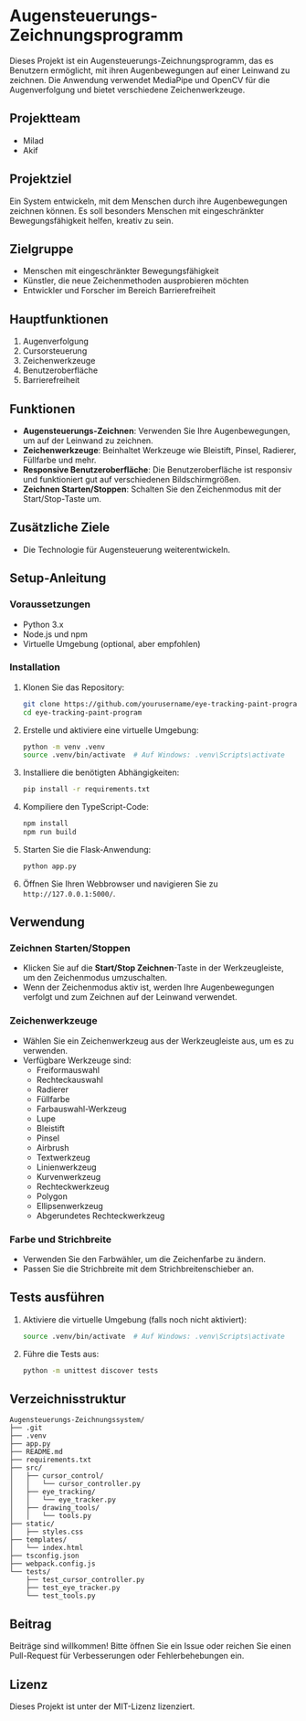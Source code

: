 # Augensteuerungs-Zeichnungsprogramm

Dieses Projekt ist ein Augensteuerungs-Zeichnungsprogramm, das es Benutzern ermöglicht, mit ihren Augenbewegungen auf einer Leinwand zu zeichnen. Die Anwendung verwendet MediaPipe und OpenCV für die Augenverfolgung und bietet verschiedene Zeichenwerkzeuge.

## Projektteam
- Milad
- Akif

## Projektziel
Ein System entwickeln, mit dem Menschen durch ihre Augenbewegungen zeichnen können. Es soll besonders Menschen mit eingeschränkter Bewegungsfähigkeit helfen, kreativ zu sein.

## Zielgruppe
- Menschen mit eingeschränkter Bewegungsfähigkeit
- Künstler, die neue Zeichenmethoden ausprobieren möchten
- Entwickler und Forscher im Bereich Barrierefreiheit

## Hauptfunktionen
1. Augenverfolgung
2. Cursorsteuerung
3. Zeichenwerkzeuge
4. Benutzeroberfläche
5. Barrierefreiheit

## Funktionen

- **Augensteuerungs-Zeichnen**: Verwenden Sie Ihre Augenbewegungen, um auf der Leinwand zu zeichnen.
- **Zeichenwerkzeuge**: Beinhaltet Werkzeuge wie Bleistift, Pinsel, Radierer, Füllfarbe und mehr.
- **Responsive Benutzeroberfläche**: Die Benutzeroberfläche ist responsiv und funktioniert gut auf verschiedenen Bildschirmgrößen.
- **Zeichnen Starten/Stoppen**: Schalten Sie den Zeichenmodus mit der Start/Stop-Taste um.

## Zusätzliche Ziele
- Die Technologie für Augensteuerung weiterentwickeln.

## Setup-Anleitung

### Voraussetzungen
- Python 3.x
- Node.js und npm
- Virtuelle Umgebung (optional, aber empfohlen)

### Installation

1. Klonen Sie das Repository:
    ```sh
    git clone https://github.com/yourusername/eye-tracking-paint-program.git
    cd eye-tracking-paint-program
    ```

2. Erstelle und aktiviere eine virtuelle Umgebung:
    ```sh
    python -m venv .venv
    source .venv/bin/activate  # Auf Windows: .venv\Scripts\activate
    ```

3. Installiere die benötigten Abhängigkeiten:
    ```sh
    pip install -r requirements.txt
    ```

4. Kompiliere den TypeScript-Code:
    ```sh
    npm install
    npm run build
    ```

5. Starten Sie die Flask-Anwendung:
    ```sh
    python app.py
    ```

6. Öffnen Sie Ihren Webbrowser und navigieren Sie zu `http://127.0.0.1:5000/`.

## Verwendung

### Zeichnen Starten/Stoppen

- Klicken Sie auf die **Start/Stop Zeichnen**-Taste in der Werkzeugleiste, um den Zeichenmodus umzuschalten.
- Wenn der Zeichenmodus aktiv ist, werden Ihre Augenbewegungen verfolgt und zum Zeichnen auf der Leinwand verwendet.

### Zeichenwerkzeuge

- Wählen Sie ein Zeichenwerkzeug aus der Werkzeugleiste aus, um es zu verwenden.
- Verfügbare Werkzeuge sind:
  - Freiformauswahl
  - Rechteckauswahl
  - Radierer
  - Füllfarbe
  - Farbauswahl-Werkzeug
  - Lupe
  - Bleistift
  - Pinsel
  - Airbrush
  - Textwerkzeug
  - Linienwerkzeug
  - Kurvenwerkzeug
  - Rechteckwerkzeug
  - Polygon
  - Ellipsenwerkzeug
  - Abgerundetes Rechteckwerkzeug

### Farbe und Strichbreite

- Verwenden Sie den Farbwähler, um die Zeichenfarbe zu ändern.
- Passen Sie die Strichbreite mit dem Strichbreitenschieber an.

## Tests ausführen

1. Aktiviere die virtuelle Umgebung (falls noch nicht aktiviert):
    ```sh
    source .venv/bin/activate  # Auf Windows: .venv\Scripts\activate
    ```

2. Führe die Tests aus:
    ```sh
    python -m unittest discover tests
    ```

## Verzeichnisstruktur

```plaintext
Augensteuerungs-Zeichnungssystem/
├── .git
├── .venv
├── app.py
├── README.md
├── requirements.txt
├── src/
│   ├── cursor_control/
│   │   └── cursor_controller.py
│   ├── eye_tracking/
│   │   └── eye_tracker.py
│   ├── drawing_tools/
│   │   └── tools.py
├── static/
│   ├── styles.css
├── templates/
│   └── index.html
├── tsconfig.json
├── webpack.config.js
└── tests/
    ├── test_cursor_controller.py
    ├── test_eye_tracker.py
    └── test_tools.py
```

## Beitrag

Beiträge sind willkommen! Bitte öffnen Sie ein Issue oder reichen Sie einen Pull-Request für Verbesserungen oder Fehlerbehebungen ein.

## Lizenz

Dieses Projekt ist unter der MIT-Lizenz lizenziert.
